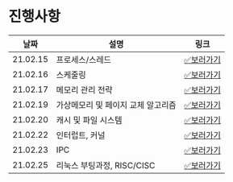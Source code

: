# 진행사항

|날짜|설명|링크|
|------|---|---|
|21.02.15|프로세스/스레드|[✅보러가기](https://github.com/happ-in/Tech_interview/blob/main/03.Operating_system/phb/21.02.15.md)|
|21.02.16|스케줄링|[✅보러가기](https://github.com/happ-in/Tech_interview/blob/main/03.Operating_system/phb/21.02.16.md)|
|21.02.17|메모리 관리 전략|[✅보러가기](https://github.com/happ-in/Tech_interview/blob/main/03.Operating_system/phb/21.02.17.md)|
|21.02.19|가상메모리 및 페이지 교체 알고리즘|[✅보러가기](https://github.com/happ-in/Tech_interview/blob/main/03.Operating_system/phb/21.02.19.md)|
|21.02.20|캐시 및 파일 시스템|[✅보러가기](https://github.com/happ-in/Tech_interview/blob/main/03.Operating_system/phb/21.02.20.md)|
|21.02.22|인터럽트, 커널|[✅보러가기](https://github.com/happ-in/Tech_interview/blob/main/03.Operating_system/phb/21.02.22.md)
|21.02.23|IPC|[✅보러가기](https://github.com/happ-in/Tech_interview/blob/main/03.Operating_system/phb/21.02.23.md)
|21.02.25|리눅스 부팅과정, RISC/CISC|[✅보러가기](https://github.com/happ-in/Tech_interview/blob/main/03.Operating_system/phb/21.02.25.md)

